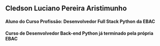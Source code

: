## Cledson Luciano Pereira Aristimunho

#### Aluno do Curso Profissão: Desenvolvedor Full Stack Python da EBAC
#### Curso de Desenvolvedor Back-end Python já terminado pela própria EBAC

<!--
**Luciano2078/Luciano2078** is a ✨ _special_ ✨ repository because its `README.md` (this file) appears on your GitHub profile.

Here are some ideas to get you started:

- 🔭 I’m currently working on ...
- 🌱 I’m currently learning ...
- 👯 I’m looking to collaborate on ...
- 🤔 I’m looking for help with ...
- 💬 Ask me about ...
- 📫 How to reach me: ...
- 😄 Pronouns: ...
- ⚡ Fun fact: ...
-->
